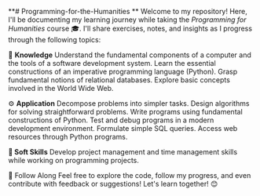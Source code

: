 **# Programming-for-the-Humanities
**
Welcome to my repository! Here, I'll be documenting my learning journey while taking the _Programming for Humanities_ course 🎓. 
I'll share exercises, notes, and insights as I progress through the following topics:

📖 **Knowledge**
Understand the fundamental components of a computer and the tools of a software development system.
Learn the essential constructions of an imperative programming language (Python).
Grasp fundamental notions of relational databases.
Explore basic concepts involved in the World Wide Web.

⚙️ **Application**
Decompose problems into simpler tasks.
Design algorithms for solving straightforward problems.
Write programs using fundamental constructions of Python.
Test and debug programs in a modern development environment.
Formulate simple SQL queries.
Access web resources through Python programs.

**🤝 Soft Skills**
Develop project management and time management skills while working on programming projects.

🚀 Follow Along
Feel free to explore the code, follow my progress, and even contribute with feedback or suggestions! Let's learn together! 😊
